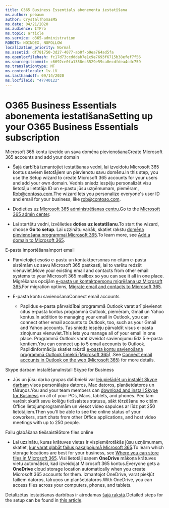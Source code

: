 ```yaml
---
title: O365 Business Essentials abonementa iestatīšana
ms.author: pebaum
author: CrystalThomasMS
ms.date: 04/21/2020
ms.audience: ITPro
ms.topic: article
ms.service: o365-administration
ROBOTS: NOINDEX, NOFOLLOW
localization_priority: Normal
ms.assetid: df781750-3d27-4077-ab0f-b9ea764ad5fa
ms.openlocfilehash: fc17d73ccdddab7e1c9e7693f6715b38efef7f56
ms.sourcegitcommit: c6692ce0fa1358ec3529e59ca0ecdfdea4cdc759
ms.translationtype: MT
ms.contentlocale: lv-LV
ms.lasthandoff: 09/14/2020
ms.locfileid: "47740122"
---
```

# <a name="setting-up-your-o365-business-essentials-subscription"></a><span data-ttu-id="9541c-102">O365 Business Essentials abonementa iestatīšana</span><span class="sxs-lookup"><span data-stu-id="9541c-102">Setting up your O365 Business Essentials subscription</span></span>

<span data-ttu-id="9541c-103">Microsoft 365 kontu izveide un sava domēna pievienošana</span><span class="sxs-lookup"><span data-stu-id="9541c-103">Create Microsoft 365 accounts and add your domain</span></span>
  
- <span data-ttu-id="9541c-104">Šajā darbībā izmantojiet iestatīšanas vedni, lai izveidotu Microsoft 365 kontus saviem lietotājiem un pievienotu savu domēnu.</span><span class="sxs-lookup"><span data-stu-id="9541c-104">In this step, you use the Setup wizard to create Microsoft 365 accounts for your users and add your own domain.</span></span> <span data-ttu-id="9541c-105">Vednis sniedz iespēju personalizēt visu lietotāju lietotāja ID un e-pastu jūsu uzņēmumam, piemēram, [Rob@contoso.com](mailto:rob@contoso.com).</span><span class="sxs-lookup"><span data-stu-id="9541c-105">The wizard lets you personalize everyone's user ID and email for your business, like [rob@contoso.com](mailto:rob@contoso.com).</span></span>
    
- <span data-ttu-id="9541c-106">Dodieties uz [Microsoft 365 administrēšanas centru](https://login.partner.microsoftonline.cn/).</span><span class="sxs-lookup"><span data-stu-id="9541c-106">Go to the [Microsoft 365 admin center](https://login.partner.microsoftonline.cn/).</span></span>
    
- <span data-ttu-id="9541c-107">Lai startētu vedni, izvēlieties **doties uz iestatīšanu**.</span><span class="sxs-lookup"><span data-stu-id="9541c-107">To start the wizard, choose **Go to setup**.</span></span> <span data-ttu-id="9541c-108">Lai uzzinātu vairāk, skatiet rakstu [domēna pievienošana programmai Microsoft 365](https://docs.microsoft.com/microsoft-365/admin/setup/add-domain).</span><span class="sxs-lookup"><span data-stu-id="9541c-108">To learn more, see [Add a domain to Microsoft 365](https://docs.microsoft.com/microsoft-365/admin/setup/add-domain).</span></span>
    
<span data-ttu-id="9541c-109">E-pasta importēšana</span><span class="sxs-lookup"><span data-stu-id="9541c-109">Import email</span></span>
  
- <span data-ttu-id="9541c-110">Pārvietojiet esošo e-pastu un kontaktpersonas no citām e-pasta sistēmām uz savu Microsoft 365 pastkasti, lai to varētu redzēt vienuviet.</span><span class="sxs-lookup"><span data-stu-id="9541c-110">Move your existing email and contacts from other email systems to your Microsoft 365 mailbox so you can see it all in one place.</span></span> <span data-ttu-id="9541c-111">Migrēšanas opcijām [e-pasta un kontaktpersonu migrēšana uz Microsoft 365](https://docs.microsoft.com/microsoft-365/admin/setup/migrate-email-and-contacts-admin).</span><span class="sxs-lookup"><span data-stu-id="9541c-111">For migration options, [Migrate email and contacts to Microsoft 365](https://docs.microsoft.com/microsoft-365/admin/setup/migrate-email-and-contacts-admin).</span></span>
    
- <span data-ttu-id="9541c-112">E-pasta kontu savienošana</span><span class="sxs-lookup"><span data-stu-id="9541c-112">Connect email accounts</span></span>
    
  - <span data-ttu-id="9541c-113">Papildus e-pasta pārvaldībai programmā Outlook varat arī pievienot citus e-pasta kontus programmā Outlook, piemēram, Gmail un Yahoo kontus.</span><span class="sxs-lookup"><span data-stu-id="9541c-113">In addition to managing your email in Outlook, you can connect other email accounts to Outlook, too, such as your Gmail and Yahoo accounts.</span></span> <span data-ttu-id="9541c-114">Tas sniedz iespēju pārvaldīt visus e-pasta ziņojumus vienuviet.</span><span class="sxs-lookup"><span data-stu-id="9541c-114">This lets you manage all of your email in one place.</span></span> <span data-ttu-id="9541c-115">Programmā Outlook varat izveidot savienojumu līdz 5 e-pasta kontiem.</span><span class="sxs-lookup"><span data-stu-id="9541c-115">You can connect up to 5 email accounts to Outlook.</span></span> <span data-ttu-id="9541c-116">Papildinformāciju skatiet rakstā [e-pasta kontu savienošana programmā Outlook tīmeklī (Microsoft 365)](https://support.office.com/Article/Connect-email-accounts-in-Outlook-on-the-web-Office-365-d7012ff0-924f-4f78-8aca-c3912d886c4d) .</span><span class="sxs-lookup"><span data-stu-id="9541c-116">See [Connect email accounts in Outlook on the web (Microsoft 365)](https://support.office.com/Article/Connect-email-accounts-in-Outlook-on-the-web-Office-365-d7012ff0-924f-4f78-8aca-c3912d886c4d) for more details.</span></span> 
    
<span data-ttu-id="9541c-117">Skype darbam instalēšana</span><span class="sxs-lookup"><span data-stu-id="9541c-117">Install Skype for Business</span></span>
  
- <span data-ttu-id="9541c-118">Jūs un jūsu darba grupas dalībnieki var [lejupielādēt un instalēt Skype darbam](https://support.office.com/Article/download-and-install-Skype-for-Business-8a0d4da8-9d58-44f9-9759-5c8f340cb3fb) visos personālajos datoros, Mac datoros, planšetdatoros un tālruņos.</span><span class="sxs-lookup"><span data-stu-id="9541c-118">You and your team members can [download and install Skype for Business](https://support.office.com/Article/download-and-install-Skype-for-Business-8a0d4da8-9d58-44f9-9759-5c8f340cb3fb) on all of your PCs, Macs, tablets, and phones.</span></span> <span data-ttu-id="9541c-119">Pēc tam varēsit skatīt savu kolēģu tiešsaistes statusu, sākt tērzēšanu no citām Office lietojumprogrammām un viesot video sapulces ar līdz pat 250 lietotājiem.</span><span class="sxs-lookup"><span data-stu-id="9541c-119">Then you'll be able to see the online status of your coworkers, start chats from other Office applications, and host video meetings with up to 250 people.</span></span> 
    
<span data-ttu-id="9541c-120">Failu glabāšana tiešsaistē</span><span class="sxs-lookup"><span data-stu-id="9541c-120">Store files online</span></span>
  
- <span data-ttu-id="9541c-121">Lai uzzinātu, kuras krātuves vietas ir vispiemērotākās jūsu uzņēmumam, skatiet, [kur varat glabāt failus pakalpojumā Microsoft 365](https://support.office.com/article/c7c20284-bc94-47f4-9728-d28e9daf0790.aspx).</span><span class="sxs-lookup"><span data-stu-id="9541c-121">To learn which storage locations are best for your business, see [Where you can store files in Microsoft 365](https://support.office.com/article/c7c20284-bc94-47f4-9728-d28e9daf0790.aspx).</span></span> <span data-ttu-id="9541c-122">Visi lietotāji saņem **OneDrive** mākoņa krātuves vietu automātiski, kad izveidojat Microsoft 365 kontus.</span><span class="sxs-lookup"><span data-stu-id="9541c-122">Everyone gets a **OneDrive** cloud storage location automatically when you create Microsoft 365 accounts for them.</span></span> <span data-ttu-id="9541c-123">Izmantojot OneDrive, varat piekļūt failiem datoros, tālruņos un planšetdatoros.</span><span class="sxs-lookup"><span data-stu-id="9541c-123">With OneDrive, you can access files across your computers, phones, and tablets.</span></span> 
    
<span data-ttu-id="9541c-124">Detalizētas iestatīšanas darbības ir atrodamas [šajā rakstā](https://docs.microsoft.com/microsoft-365/admin/setup/setup).</span><span class="sxs-lookup"><span data-stu-id="9541c-124">Detailed steps for the setup can be found in [this article](https://docs.microsoft.com/microsoft-365/admin/setup/setup).</span></span>
  

